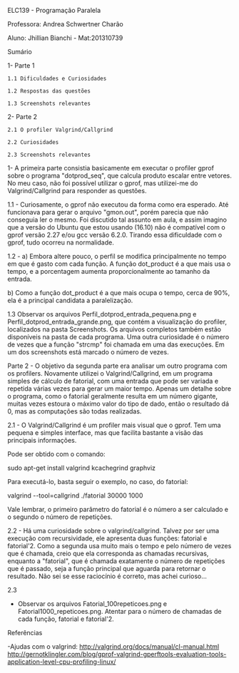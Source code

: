 ﻿ELC139 - Programação Paralela

Professora: Andrea Schwertner Charão

Aluno: Jhillian Bianchi - Mat:201310739




Sumário


1- Parte 1

	1.1 Dificuldades e Curiosidades
	
	1.2 Respostas das questões

	1.3 Screenshots relevantes

2- Parte 2
	
	2.1 O profiler Valgrind/Callgrind	
	
	2.2 Curiosidades
	
	2.3 Screenshots relevantes





1- A primeira parte consistia basicamente em executar o profiler gprof sobre o programa "dotprod_seq", que calcula produto escalar entre vetores. No meu caso, não foi possível utilizar o gprof, mas utilizei-me do Valgrind/Callgrind para responder as questões.



1.1 - Curiosamente, o gprof não executou da forma como era esperado. Até funcionava para gerar o arquivo "gmon.out", porém parecia que não conseguia ler o mesmo. Foi discutido tal assunto em aula, e assim imagino que a versão do Ubuntu que estou usando (16.10) não é compatível com o gprof versão 2.27 e/ou gcc versão 6.2.0. Tirando essa dificuldade com o gprof, tudo ocorreu na normalidade.


1.2 - a) Embora altere pouco, o perfil se modifica principalmente no tempo em que é gasto com cada função. A função dot_product é a que mais usa o tempo, e a porcentagem aumenta proporcionalmente ao tamanho da entrada.

b) Como a função dot_product é a que mais ocupa o tempo, cerca de 90%, ela é a principal candidata a paralelização.


1.3 Observar os arquivos Perfil_dotprod_entrada_pequena.png e Perfil_dotprod_entrada_grande.png, que contém a visualização do profiler, localizados na pasta Screenshots. Os arquivos completos também estão disponíveis na pasta de cada programa. Uma outra curiosidade é o número de vezes que a função "strcmp" foi chamada em uma das execuções. Em um dos screenshots está marcado o número de vezes.





Parte 2 - O objetivo da segunda parte era analisar um outro programa com os profilers. Novamente utilizei o Valgrind/Callgrind, em um programa simples de cálculo de fatorial, com uma entrada que pode ser variada e repetida várias vezes para gerar um maior tempo. Apenas um detalhe sobre o programa, como o fatorial geralmente resulta em um número gigante, muitas vezes estoura o máximo valor do tipo de dado, então o resultado dá 0, mas as computações são todas realizadas.


2.1 - O Valgrind/Callgrind é um profiler mais visual que o gprof. Tem uma pequena e simples interface, mas que facilita bastante a visão das principais informações.

Pode ser obtido com o comando:


sudo apt-get install valgrind kcachegrind graphviz


Para executá-lo, basta seguir o exemplo, no caso, do fatorial:


valgrind --tool=callgrind ./fatorial 30000 1000


Vale lembrar, o primeiro parâmetro do fatorial é o número a ser calculado e o segundo o número de repetições.


2.2 - Há uma curiosidade sobre o valgrind/callgrind. Talvez por ser uma execução com recursividade, ele apresenta duas funções: fatorial e fatorial'2. Como a segunda usa muito mais o tempo e pelo número de vezes que é chamada, creio que ela corresponda as chamadas recursivas, enquanto a "fatorial", que é chamada exatamente o número de repetições que é passado, seja a função principal que aguarda para retornar o resultado. Não sei se esse raciocínio é correto, mas achei curioso...


2.3



 - Observar os arquivos Fatorial_100repeticoes.png e Fatorial1000_repeticoes.png. Atentar para o número de chamadas de cada função, fatorial e fatorial'2.


Referências

-Ajudas com o valgrind:
http://valgrind.org/docs/manual/cl-manual.html
http://gernotklingler.com/blog/gprof-valgrind-gperftools-evaluation-tools-application-level-cpu-profiling-linux/
